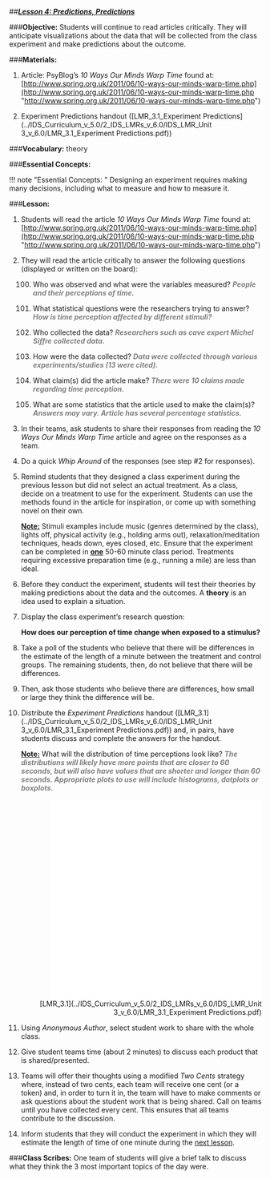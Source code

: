 ##***<u>Lesson 4: Predictions, Predictions</u>***

###**Objective:**
Students will continue to read articles critically. They will anticipate visualizations about the data that will
be collected from the class experiment and make predictions about the outcome.

###**Materials:**
1. Article: PsyBlog’s *10 Ways Our Minds Warp Time* found at:<br>
    [http://www.spring.org.uk/2011/06/10-ways-our-minds-warp-time.php](http://www.spring.org.uk/2011/06/10-ways-our-minds-warp-time.php "http://www.spring.org.uk/2011/06/10-ways-our-minds-warp-time.php")

2. Experiment Predictions handout ([LMR_3.1_Experiment Predictions](../IDS_Curriculum_v_5.0/2_IDS_LMRs_v_6.0/IDS_LMR_Unit 3_v_6.0/LMR_3.1_Experiment Predictions.pdf))

###**Vocabulary:**
theory

###**Essential Concepts:**

!!! note "Essential Concepts: "
    Designing an experiment requires making many decisions, including what to
    measure and how to measure it.

###**Lesson:**
1. Students will read the article *10 Ways Our Minds Warp Time* found at:<br>
    [http://www.spring.org.uk/2011/06/10-ways-our-minds-warp-time.php](http://www.spring.org.uk/2011/06/10-ways-our-minds-warp-time.php "http://www.spring.org.uk/2011/06/10-ways-our-minds-warp-time.php")

2. They will read the article critically to answer the following questions (displayed or written on the
board):

    100. Who was observed and what were the variables measured? <span style="color:grey">***People and their
    perceptions of time.***</span>

    100. What statistical questions were the researchers trying to answer? <span style="color:grey">***How is time
    perception affected by different stimuli?***</span>
    
    100. Who collected the data? <span style="color:grey">***Researchers such as cave expert Michel Siffre collected
    data.***</span>

    100. How were the data collected? <span style="color:grey">***Data were collected through various
    experiments/studies (13 were cited).***</span>

    100. What claim(s) did the article make? <span style="color:grey">***There were 10 claims made regarding time
    perception.***</span>

    100. What are some statistics that the article used to make the claim(s)? <span style="color:grey">***Answers may vary.
    Article has several percentage statistics.***</span>    

3. In their teams, ask students to share their responses from reading the *10 Ways Our Minds Warp
Time* article and agree on the responses as a team.

4. Do a quick *Whip Around* of the responses (see step #2 for responses).

5. Remind students that they designed a class experiment during the previous lesson but did not
select an actual treatment. As a class, decide on a treatment to use for the experiment. Students
can use the methods found in the article for inspiration, or come up with something novel on their
own.

    **<u>Note:</u>** Stimuli examples include music (genres determined by the class), lights off, physical
    activity (e.g., holding arms out), relaxation/meditation techniques, heads down, eyes closed, etc.
    Ensure that the experiment can be completed in **<u>one</u>** 50-60 minute class period. Treatments
    requiring excessive preparation time (e.g., running a mile) are less than ideal.

6. Before they conduct the experiment, students will test their theories by making predictions about
the data and the outcomes. A **theory** is an idea used to explain a situation.

7. Display the class experiment’s research question:

    **How does our perception of time change when exposed to a stimulus?**

8. Take a poll of the students who believe that there will be differences in the estimate of the length
of a minute between the treatment and control groups. The remaining students, then, do not
believe that there will be differences.

9. Then, ask those students who believe there are differences, how small or large they think the
difference will be.

10. Distribute the *Experiment Predictions* handout ([LMR_3.1](../IDS_Curriculum_v_5.0/2_IDS_LMRs_v_6.0/IDS_LMR_Unit 3_v_6.0/LMR_3.1_Experiment Predictions.pdf)) and, in pairs, have students discuss
and complete the answers for the handout.

    **<u>Note:</u>** What will the distribution of time perceptions look like? <span style="color:grey">***The distributions will likely have
    more points that are closer to 60 seconds, but will also have values that are shorter and
    longer than 60 seconds. Appropriate plots to use will include histograms, dotplots or
    boxplots.***</span>

    <div align="right"><iframe src="https://docs.google.com/viewerng/viewer?url=https://curriculum.idsucla.org/IDS_Curriculum_v_5.0/2_IDS_LMRs_v_6.0/IDS_LMR_Unit 3_v_6.0/LMR_3.1_Experiment Predictions.pdf&embedded=true" style=" width:420px;height:400px;" frameborder="0"></iframe><br>[LMR_3.1](../IDS_Curriculum_v_5.0/2_IDS_LMRs_v_6.0/IDS_LMR_Unit 3_v_6.0/LMR_3.1_Experiment Predictions.pdf)</div>

11. Using *Anonymous Author*, select student work to share with the whole class.

12. Give student teams time (about 2 minutes) to discuss each product that is shared/presented.

13. Teams will offer their thoughts using a modified *Two Cents* strategy where, instead of two cents,
each team will receive one cent (or a token) and, in order to turn it in, the team will have to make
comments or ask questions about the student work that is being shared. Call on teams until you
have collected every cent. This ensures that all teams contribute to the discussion.

14. Inform students that they will conduct the experiment in which they will estimate the length of time
of one minute during the [next lesson](lesson5.md).

###**Class Scribes:**
One team of students will give a brief talk to discuss what they think the 3 most important topics of the
day were.